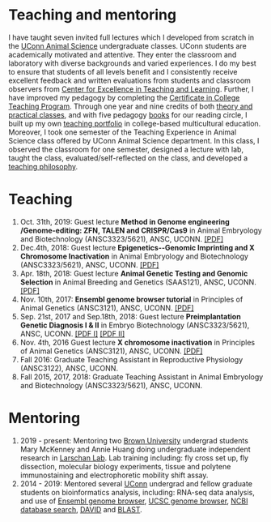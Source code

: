 
# Teaching and mentoring


I have taught seven invited full lectures which I developed fromscratch in the [UConn Animal Science](http://www.animalscience.uconn.edu/) undergraduate classes. UConnstudents are academically motivated and attentive. They enter the classroom and laboratory with diverse backgrounds and varied experiences. I do my best to ensure that students of all levels benefit and I consistently receive excellent feedback and written evaluations from students and classroom observers from [Center for Excellence in Teaching and Learning](https://cetl.uconn.edu/). Further, I have improved my pedagogy by completing the [Certificate in College Teaching Program](https://gcci.uconn.edu/). Through one year and nine credits of both [theory and practical classes](https://gcci.uconn.edu/additional-courses/), and with five pedagogy [books](books.md) for our reading circle, I built up my own [teaching portfolio](teachings/portfolio.pdf) in college-based multicultural education. Moreover, I took one semester of the Teaching Experience in Animal Science class offered by UConn Animal Science department. In this class, I observed the classroom for one semester, designed a lecture with lab, taught the class, evaluated/self-reflected on the class, and developed a[teaching philosophy](teachings/philosophy.pdf).

# Teaching
1.	Oct. 31th, 2019: Guest lecture **Method in Genome engineering /Genome-editing: ZFN, TALEN and CRISPR/Cas9** in Animal Embryology and Biotechnology (ANSC3323/5621), ANSC, UCONN. [[PDF]](teachings/genome_editing_2019.pdf)
2.	Dec.4th, 2018: Guest lecture **Epigenetics--Genomic Imprinting and X Chromosome Inactivation** in Animal Embryology and Biotechnology (ANSC3323/5621), ANSC, UCONN. [[PDF]](teachings/genomic_imprinting_XCI_2018.pdf)
3.	Apr. 18th, 2018: Guest lecture **Animal Genetic Testing and Genomic Selection** in Animal Breeding and Genetics (SAAS121), ANSC, UCONN. [[PDF]](teachings/animal_breeding_genetics_selection_2018.pptx)
4.	Nov. 10th, 2017: **Ensembl genome browser tutorial** in Principles of Animal Genetics (ANSC3121), ANSC, UCONN. [[PDF]](teachings/USCS_genome_browser_tutorial_2017.pdf)
5.	Sep. 21st, 2017 and Sep.18th, 2018: Guest lecture **Preimplantation Genetic Diagnosis I & II** in Embryo Biotechnology (ANSC3323/5621), ANSC, UCONN. [[PDF I]](teachings/PGD_I_2017.pdf) [[PDF II]](teachings/PGD_II_2017.pdf)
6.	Nov. 4th, 2016 Guest lecture **X chromosome inactivation** in Principles of Animal Genetics (ANSC3121), ANSC, UCONN. [[PDF]](teachings/XCI_2016.pdf)
7.	Fall 2016: Graduate Teaching Assistant in Reproductive Physiology (ANSC3122), ANSC, UCONN.
8.	Fall 2015, 2017, 2018: Graduate Teaching Assistant in Animal Embryology and Biotechnology (ANSC3323/5621), ANSC, UCONN.
	
# Mentoring 

1.	2019 - present: Mentoring two [Brown University](https://www.brown.edu/) undergrad students Mary McKenney and Annie Huang doing undergraduate independent research in [Larschan Lab](https://vivo.brown.edu/display/elarscha). Lab training including: fly cross set up, fly dissection, molecular biology experiments, tissue and polytene immunostaining and electrophoretic mobility shift assay.
2. 2014 - 2019: Mentored several [UConn](https://uconn.edu/) undergrad and fellow graduate students on bioinformatics analysis, including: RNA-seq data analysis, and use of [Ensembl genome browser](https://useast.ensembl.org/index.html), [UCSC genome browser](https://genome.ucsc.edu/), [NCBI database search](https://www.ncbi.nlm.nih.gov/search/), [DAVID](https://david.ncifcrf.gov/) and [BLAST](https://blast.ncbi.nlm.nih.gov/Blast.cgi). 
